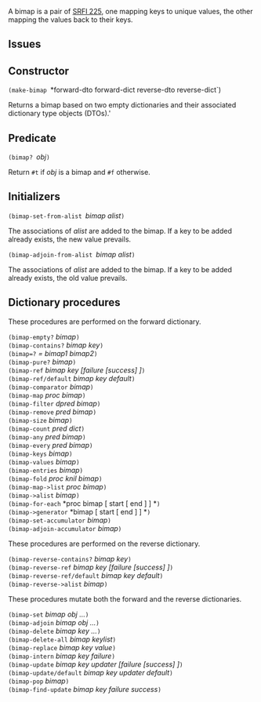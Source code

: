 A bimap is a pair of [SRFI 225](https://srfi.schemers.org/srfi-225/srfi-225.html),
one mapping keys to unique values,
the other mapping the values back to their keys.

## Issues

## Constructor

`(make-bimap `*forward-dto forward-dict reverse-dto reverse-dict`)

Returns a bimap based on two empty dictionaries and their associated
dictionary type objects (DTOs).'

## Predicate

`(bimap? `*obj*`)`

Return `#t` if *obj* is a bimap and `#f` otherwise.

## Initializers

`(bimap-set-from-alist `*bimap alist*`)`

The associations of *alist* are added to the bimap.
If a key to be added already exists, the new value prevails.

`(bimap-adjoin-from-alist `*bimap alist*`)`

The associations of *alist* are added to the bimap.
If a key to be added already exists, the old value prevails.

## Dictionary procedures

These procedures are performed on the forward dictionary.

`(bimap-empty?` *bimap*`)`  
`(bimap-contains?` *bimap key*`)`  
`(bimap=?` *= bimap1 bimap2*`)`  
`(bimap-pure?` *bimap*`)`  
`(bimap-ref` *bimap key [failure [success] ]*`)`  
`(bimap-ref/default` *bimap key default*`)`  
`(bimap-comparator` *bimap*`)`  
`(bimap-map` *proc bimap*`)`  
`(bimap-filter` *dpred bimap*`)`  
`(bimap-remove` *pred bimap*`)`  
`(bimap-size` *bimap*`)`  
`(bimap-count` *pred dict*`)`  
`(bimap-any` *pred bimap*`)`  
`(bimap-every` *pred bimap*`)`  
`(bimap-keys` *bimap*`)`  
`(bimap-values` *bimap*`)`  
`(bimap-entries` *bimap*`)`  
`(bimap-fold` *proc knil bimap*`)`  
`(bimap-map->list` *proc bimap*`)`  
`(bimap->alist` *bimap*`)`  
`(bimap-for-each` *proc bimap [ start [ end ] ] *`)`  
`(bimap->generator` *bimap [ start [ end ] ] *`)`  
`(bimap-set-accumulator` *bimap*`)`  
`(bimap-adjoin-accumulator` *bimap*`)`

These procedures are performed on the reverse dictionary.

`(bimap-reverse-contains?` *bimap key*`)`  
`(bimap-reverse-ref` *bimap key [failure [success] ]*`)`  
`(bimap-reverse-ref/default` *bimap key default*`)`  
`(bimap-reverse->alist` *bimap*`)`  

These procedures mutate both the forward and the reverse dictionaries.

`(bimap-set` *bimap obj …*`)`  
`(bimap-adjoin` *bimap obj ...*`)`  
`(bimap-delete` *bimap key …*`)`  
`(bimap-delete-all` *bimap keylist*`)`  
`(bimap-replace` *bimap key value*`)`  
`(bimap-intern` *bimap key failure*`)`  
`(bimap-update` *bimap key updater [failure [success] ]*`)`  
`(bimap-update/default` *bimap key updater default*`)`  
`(bimap-pop` *bimap*`)`  
`(bimap-find-update` *bimap key failure success*`)`  
